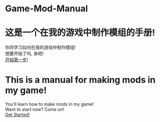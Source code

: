 # Game-Mod-Manual
这是一个在我的游戏中制作模组的手册!
===============
你将学习如何在我的游戏中制作模组!  
想要开始了吗, 来吧!  
[开始第一步!](https://github.com/SavingPot/Game-Mod-Manual/blob/main/How%20To%20Start.md)  


This is a manual for making mods in my game!
===============
You'll learn how to make mods in my game!  
Want to start now? Come on!  
[Get Started!](https://github.com/SavingPot/Game-Mod-Manual/blob/main/How%20To%20Start.md)  
